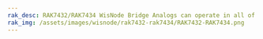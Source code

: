 ```yaml
---
rak_desc: RAK7432/RAK7434 WisNode Bridge Analogs can operate in all of the LoRaWAN bands within the standard parameters defined by the LoRa Alliance. RAK7432 can read the values from devices supporting the 4-20 mA current loop. RAK7434 can read the values from devices supporting the 0-5 V current loop.
rak_img: /assets/images/wisnode/rak7432-rak7434/RAK7432-RAK7434.png
---
```


<rk-redirect to="/Product-Categories/WisNode/RAK7432/Overview/" />